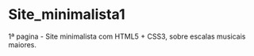 # Site_minimalista1
 1ª pagina - Site minimalista com HTML5 + CSS3, sobre escalas musicais maiores.
